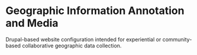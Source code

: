# Geographic Information Annotation and Media

Drupal-based website configuration intended for experiential or community-based collaborative geographic data collection.

